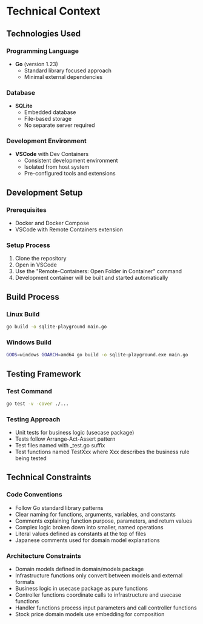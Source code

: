 # Technical Context

## Technologies Used

### Programming Language
- **Go** (version 1.23)
  - Standard library focused approach
  - Minimal external dependencies

### Database
- **SQLite**
  - Embedded database
  - File-based storage
  - No separate server required

### Development Environment
- **VSCode** with Dev Containers
  - Consistent development environment
  - Isolated from host system
  - Pre-configured tools and extensions

## Development Setup

### Prerequisites
- Docker and Docker Compose
- VSCode with Remote Containers extension

### Setup Process
1. Clone the repository
2. Open in VSCode
3. Use the "Remote-Containers: Open Folder in Container" command
4. Development container will be built and started automatically

## Build Process

### Linux Build
```bash
go build -o sqlite-playground main.go
```

### Windows Build
```bash
GOOS=windows GOARCH=amd64 go build -o sqlite-playground.exe main.go
```

## Testing Framework

### Test Command
```bash
go test -v -cover ./...
```

### Testing Approach
- Unit tests for business logic (usecase package)
- Tests follow Arrange-Act-Assert pattern
- Test files named with _test.go suffix
- Test functions named TestXxx where Xxx describes the business rule being tested

## Technical Constraints

### Code Conventions
- Follow Go standard library patterns
- Clear naming for functions, arguments, variables, and constants
- Comments explaining function purpose, parameters, and return values
- Complex logic broken down into smaller, named operations
- Literal values defined as constants at the top of files
- Japanese comments used for domain model explanations

### Architecture Constraints
- Domain models defined in domain/models package
- Infrastructure functions only convert between models and external formats
- Business logic in usecase package as pure functions
- Controller functions coordinate calls to infrastructure and usecase functions
- Handler functions process input parameters and call controller functions
- Stock price domain models use embedding for composition
